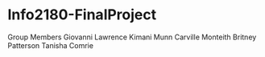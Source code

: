 # Info2180-FinalProject

Group Members
Giovanni Lawrence
Kimani Munn
Carville Monteith
Britney Patterson
Tanisha Comrie